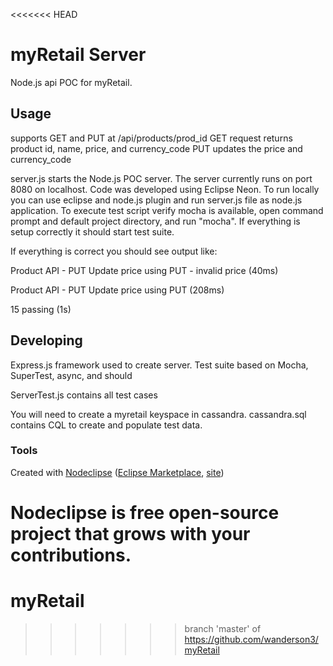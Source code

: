 <<<<<<< HEAD


# myRetail Server
Node.js api POC for myRetail. 



## Usage
supports GET and PUT at /api/products/prod_id
GET request returns product id, name, price, and currency_code
PUT updates the price and currency_code

server.js starts the Node.js POC server. The server currently runs on port 8080 on localhost.
Code was developed using Eclipse Neon.  To run locally you can use eclipse and node.js plugin and run server.js file as node.js application.
To execute test script verify mocha is available, open command prompt and default project directory, and run "mocha".  If everything is setup correctly it should start test suite. 

If everything is correct you should see output like:

  Product API - PUT
    Update price using PUT - invalid price (40ms)

  Product API - PUT
    Update price using PUT (208ms)


  15 passing (1s)
  
  
  
## Developing
Express.js framework used to create server.
Test suite based on Mocha, SuperTest, async, and should


ServerTest.js contains all test cases

You will need to create a myretail keyspace in cassandra.
cassandra.sql contains CQL to create and populate test data.



### Tools

Created with [Nodeclipse](https://github.com/Nodeclipse/nodeclipse-1)
 ([Eclipse Marketplace](http://marketplace.eclipse.org/content/nodeclipse), [site](http://www.nodeclipse.org))   

Nodeclipse is free open-source project that grows with your contributions.
=======
# myRetail
>>>>>>> branch 'master' of https://github.com/wanderson3/myRetail
